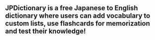 ## JPDictionary is a free Japanese to English dictionary where users can add vocabulary to custom lists, use flashcards for memorization and test their knowledge! 
